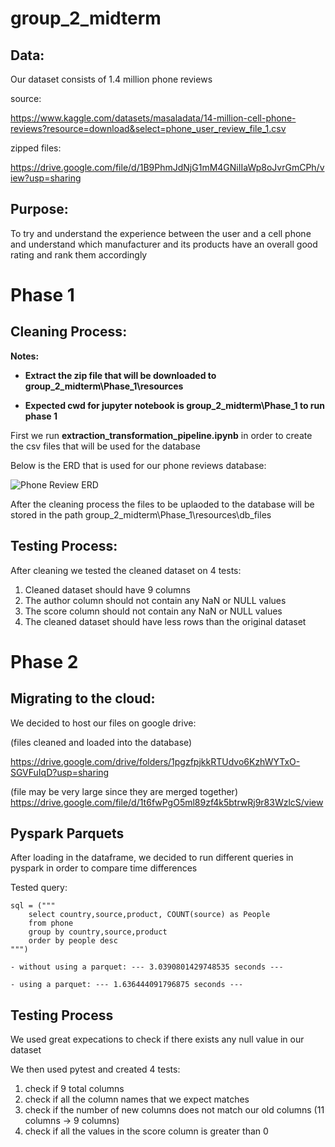 # group_2_midterm

## Data:

Our dataset consists of 1.4 million phone reviews

source: 

https://www.kaggle.com/datasets/masaladata/14-million-cell-phone-reviews?resource=download&select=phone_user_review_file_1.csv

zipped files:

https://drive.google.com/file/d/1B9PhmJdNjG1mM4GNiIIaWp8oJvrGmCPh/view?usp=sharing

## Purpose:

To try and understand the experience between the user and a cell phone and understand which manufacturer and its products have an overall good rating and rank them accordingly

# Phase 1

## Cleaning Process:
<b>Notes: 
	
- Extract the zip file that will be downloaded to group_2_midterm\Phase_1\resources
	
- Expected cwd for jupyter notebook is group_2_midterm\Phase_1 to run phase 1
</b>

First we run <b>extraction_transformation_pipeline.ipynb</b> in order to create the csv files that will be used for the database

Below is the ERD that is used for our phone reviews database:


![Phone Review ERD](db_resources/phone_reviews_ERD.png)

After the cleaning process the files to be uplaoded to the database will be stored in the path group_2_midterm\Phase_1\resources\db_files

## Testing Process:
After cleaning we tested the cleaned dataset on 4 tests:
1. Cleaned dataset should have 9 columns
2. The author column should not contain any NaN or NULL values
3. The score column should not contain any NaN or NULL values
4. The cleaned dataset should have less rows than the original dataset

# Phase 2

## Migrating to the cloud:
We decided to host our files on google drive:

(files cleaned and loaded into the database)

https://drive.google.com/drive/folders/1pgzfpjkkRTUdvo6KzhWYTxO-SGVFuIqD?usp=sharing

(file may be very large since they are merged together)
https://drive.google.com/file/d/1t6fwPgO5ml89zf4k5btrwRj9r83WzlcS/view

## Pyspark Parquets
After loading in the dataframe, we decided to run different queries in pyspark in order to compare time differences


Tested query:
	
```
sql = ("""
	select country,source,product, COUNT(source) as People
	from phone
	group by country,source,product
	order by people desc
""")
```


	- without using a parquet: --- 3.0390801429748535 seconds ---

 	- using a parquet: --- 1.636444091796875 seconds ---

## Testing Process
We used great expecations to check if there exists any null value in our dataset


We then used pytest and created 4 tests:
1. check if 9 total columns
2. check if all the column names that we expect matches
3. check if the number of new columns does not match our old columns (11 columns -> 9 columns)
4. check if all the values in the score column is greater than 0


